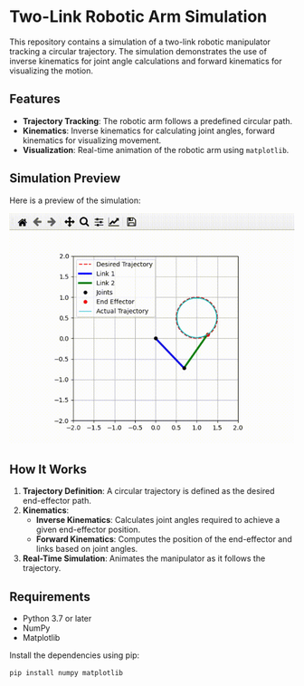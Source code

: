 # Two-Link Robotic Arm Simulation

This repository contains a simulation of a two-link robotic manipulator tracking a circular trajectory. The simulation demonstrates the use of inverse kinematics for joint angle calculations and forward kinematics for visualizing the motion.

## Features

- **Trajectory Tracking**: The robotic arm follows a predefined circular path.
- **Kinematics**: Inverse kinematics for calculating joint angles, forward kinematics for visualizing movement.
- **Visualization**: Real-time animation of the robotic arm using `matplotlib`.

## Simulation Preview

Here is a preview of the simulation:

![Simulation GIF](simulation.gif)

## How It Works

1. **Trajectory Definition**: A circular trajectory is defined as the desired end-effector path.
2. **Kinematics**:
   - **Inverse Kinematics**: Calculates joint angles required to achieve a given end-effector position.
   - **Forward Kinematics**: Computes the position of the end-effector and links based on joint angles.
3. **Real-Time Simulation**: Animates the manipulator as it follows the trajectory.

## Requirements

- Python 3.7 or later
- NumPy
- Matplotlib

Install the dependencies using pip:
```bash
pip install numpy matplotlib
